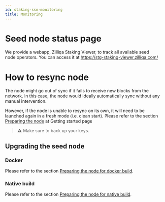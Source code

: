 ```yaml
---
id: staking-ssn-monitoring
title: Monitoring
---
```

# Seed node status page
We provide a webapp, Zilliqa Staking Viewer, to track all available seed node operators. You can access it at
https://stg-staking-viewer.zilliqa.com/

# How to resync node
The node might go out of sync if it fails to receive new blocks from the network. In this case, the node would ideally automatically sync without any manual intervention.

However, if the node is unable to resync on its own, it will need to be launched again in a fresh mode (i.e. clean start). Please refer to the section  [Preparing the node](staking-getting-started#preparing-the-node) at Getting started page

> **⚠️** Make sure to back up your keys.

## Upgrading the seed node

### Docker

Please refer to the section  [Preparing the node for docker build](staking-getting-started#launching-the-node-using-docker).

### Native build

Please refer to the section  [Preparing the node for native build](staking-getting-started#launching-the-node-using-docker).